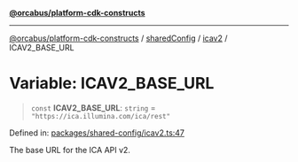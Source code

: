 [**@orcabus/platform-cdk-constructs**](../../../../../../README.md)

***

[@orcabus/platform-cdk-constructs](../../../../../../README.md) / [sharedConfig](../../../README.md) / [icav2](../README.md) / ICAV2\_BASE\_URL

# Variable: ICAV2\_BASE\_URL

> `const` **ICAV2\_BASE\_URL**: `string` = `"https://ica.illumina.com/ica/rest"`

Defined in: [packages/shared-config/icav2.ts:47](https://github.com/OrcaBus/platform-cdk-constructs/blob/main/packages/shared-config/icav2.ts#L47)

The base URL for the ICA API v2.
